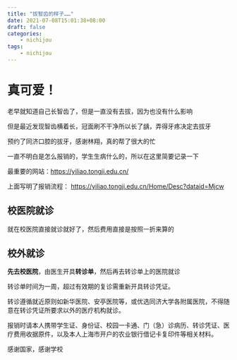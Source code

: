 ```yaml
---
title: "拔智齿的样子……"
date: 2021-07-08T15:01:38+08:00
draft: false
categories:
    - nichijou
tags:
    - nichijou
---
```


# 真可爱！

老早就知道自己长智齿了，但是一直没有去拔，因为也没有什么影响

但是最近发现智齿横着长，冠面刷不干净所以长了龋，弄得牙疼决定去拔牙

预约了同济口腔的拔牙，感谢林翔，真的帮了很大的忙

一直不明白是怎么报销的，学生生病什么的，所以在这里简要记录一下

最重要的网站：https://yiliao.tongji.edu.cn/

上面写明了报销流程： https://yiliao.tongji.edu.cn/Home/Desc?dataid=Mjcw

## 校医院就诊

就在校医院直接就诊就好了，然后费用直接是按照一折来算的

## 校外就诊

**先去校医院**，由医生开具**转诊单**，然后再去转诊单上的医院就诊

转诊单时间为一周，超过有效期的复诊需重新开具转诊凭证。

转诊遵循就近原则如新华医院、安亭医院等，或优选同济大学各附属医院，不得随意在转诊凭证所要求以外的医疗机构就诊。

报销时请本人携带学生证、身份证、校园一卡通、门（急）诊病历、转诊凭证、医疗费用收据原件，以及本人上海市开户的农业银行借记卡复印件等相关材料。

感谢国家，感谢学校
